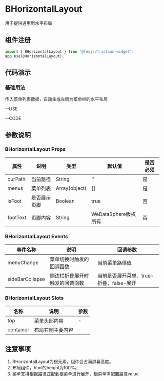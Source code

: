 # BHorizontalLayout
用于提供通用型水平布局

## 组件注册

```js
import { BHorizontalLayout } from '@fesjs/traction-widget';
app.use(BHorizontalLayout);
```
## 代码演示
### 基础用法
传入菜单列表数据，自动生成左侧为菜单栏的水平布局

--USE

--CODE

## 参数说明
### BHorizontalLayout Props
| 属性  | 说明                   | 类型                                    |  默认值                                 |是否必须|
| ----- | ----------------------------- | ---------------------------------------- |------------------ |----- |
| curPath | 当前路径 | String|''| 是
| menus | 菜单列表 | Array(object)|[]| 是
| isFoot | 是否展示页脚 | Boolean|true| 否
| footText | 页脚内容 | String|WeDataSphere版权所有| 否
### BHorizontalLayout Events
| 事件名称          | 说明                                                                                                                                            | 回调参数                                |
| ------------- | ----------------------------------------------------------------------------------------------------------------------------------------------- | ------------------------------------ |
| menuChange | 菜单切换时触发的回调函数                                                                                                                                          | 当前菜单路径值                       |
| sideBarCollapse | 侧边栏折叠展开时触发的回调函数                                                                                                                                          | 当前是否展开菜单，true-折叠，false-展开                   |
### BHorizontalLayout Slots
| 名称          | 说明                                                                                                                                            | 参数                                |
| ------------- | ----------------------------------------------------------------------------------------------------------------------------------------------- | ------------------------------------ |
| top | 菜单头部内容                                                                                                                                          | -                        |
| container | 布局右侧主要内容                                                                                                                          | -                        |
## 注意事项
1. BHorizontalLayout为根元素，组件会占满屏幕高度。
2. 布局组件，html的height为100%。
3. 菜单支持根据路径匹配到根菜单进行展开，根菜单需配置路径value